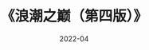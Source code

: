 ---
title: 《浪潮之巅（第四版）》
page: readings
score: 5
comment: 每一个做互联网的人都应该去读一下这本书。互联网不止有技术，还有文化、商业和竞争
date: 2022-04
douban: https://book.douban.com/subject/6709783/
tags: 
- 其他
---